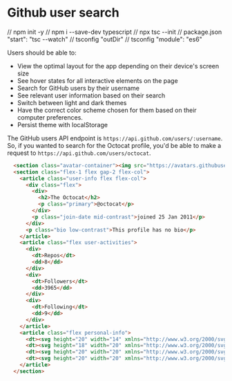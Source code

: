 
# Github user search

// npm init -y
// npm i --save-dev typescript
// npx tsc --init
// package.json "start": "tsc --watch"
// tsconfig "outDir"
// tsconfig "module": "es6"

Users should be able to:

- View the optimal layout for the app depending on their device's screen size
- See hover states for all interactive elements on the page
- Search for GitHub users by their username
- See relevant user information based on their search
- Switch between light and dark themes
- Have the correct color scheme chosen for them based on their computer preferences.
- Persist theme with localStorage

The GitHub users API endpoint is `https://api.github.com/users/:username`. So, if you wanted to search for the Octocat profile, you'd be able to make a request to `https://api.github.com/users/octocat`.

```html
  <section class="avatar-container"><img src="https://avatars.githubusercontent.com/u/583231?v=4" alt=""></section>
  <section class="flex-1 flex gap-2 flex-col">
    <article class="user-info flex flex-col">
      <div class="flex">
        <div>
          <h2>The Octocat</h2>
          <p class="primary">@octocat</p>
        </div>
        <p class="join-date mid-contrast">joined 25 Jan 2011</p>
      </div>
      <p class="bio low-contrast">This profile has no bio</p>
    </article>
    <article class="flex user-activities">
      <div>
        <dt>Repos</dt>
        <dd>8</dd>
      </div>
      <div>
        <dt>Followers</dt>
        <dd>3965</dd>
      </div>
      <div>
        <dt>Following</dt>
        <dd>9</dd>
      </div>
    </article>
    <article class="flex personal-info">
      <dt><svg height="20" width="14" xmlns="http://www.w3.org/2000/svg"><path d="M12.797 3.425C11.584 1.33 9.427.05 7.03.002a7.483 7.483 0 00-.308 0C4.325.05 2.17 1.33.955 3.425a6.963 6.963 0 00-.09 6.88l4.959 9.077.007.012c.218.38.609.606 1.045.606.437 0 .828-.226 1.046-.606l.007-.012 4.96-9.077a6.963 6.963 0 00-.092-6.88zm-5.92 5.638c-1.552 0-2.813-1.262-2.813-2.813s1.261-2.812 2.812-2.812S9.69 4.699 9.69 6.25 8.427 9.063 6.876 9.063z" fill="#4b6a9b"/></svg>San Fancisco</dt>
      <dt><svg height="18" width="20" xmlns="http://www.w3.org/2000/svg"><path d="M20 2.799a8.549 8.549 0 01-2.363.647 4.077 4.077 0 001.804-2.266 8.194 8.194 0 01-2.6.993A4.099 4.099 0 009.75 4.977c0 .324.027.637.095.934-3.409-.166-6.425-1.8-8.452-4.288a4.128 4.128 0 00-.56 2.072c0 1.42.73 2.679 1.82 3.408A4.05 4.05 0 01.8 6.598v.045a4.119 4.119 0 003.285 4.028 4.092 4.092 0 01-1.075.135c-.263 0-.528-.015-.776-.07.531 1.624 2.038 2.818 3.831 2.857A8.239 8.239 0 01.981 15.34 7.68 7.68 0 010 15.285a11.543 11.543 0 006.29 1.84c7.545 0 11.67-6.25 11.67-11.667 0-.182-.006-.357-.015-.53A8.18 8.18 0 0020 2.798z" fill="#4b6a9b"/></svg>Not Available</dt>
      <dt><svg height="20" width="20" xmlns="http://www.w3.org/2000/svg"><g fill="#4b6a9b"><path d="M7.404 5.012c-2.355 2.437-1.841 6.482.857 8.273.089.06.207.048.283-.027.568-.555 1.049-1.093 1.47-1.776a.213.213 0 00-.084-.3A2.743 2.743 0 018.878 10.1a2.64 2.64 0 01-.223-1.803c.168-.815 1.043-1.573 1.711-2.274l-.004-.002 2.504-2.555a2.568 2.568 0 013.648-.019 2.6 2.6 0 01.037 3.666l-1.517 1.56a.266.266 0 00-.06.273c.35 1.012.435 2.44.201 3.519-.006.03.031.05.053.028l3.228-3.295c2.062-2.105 2.044-5.531-.04-7.615a5.416 5.416 0 00-7.691.04L7.417 4.998l-.013.014z"/><path d="M13.439 13.75a.401.401 0 00.006-.003c.659-1.204.788-2.586.48-3.933l-.002.002-.001-.001a5.434 5.434 0 00-2.19-3.124.3.3 0 00-.333.015c-.553.448-1.095 1.021-1.452 1.754a.243.243 0 00.096.317c.415.24.79.593 1.04 1.061h.001c.196.33.388.958.263 1.632-.116.894-1.019 1.714-1.736 2.453-.546.559-1.935 1.974-2.49 2.542a2.6 2.6 0 01-3.666.037 2.6 2.6 0 01-.038-3.666l1.521-1.564A.266.266 0 005 11.004c-.338-1.036-.43-2.432-.217-3.51.006-.03-.031-.049-.053-.027l-3.179 3.245c-2.083 2.126-2.066 5.588.04 7.693 2.125 2.083 5.57 2.048 7.653-.078.723-.81 3.821-3.678 4.195-4.577z"/></g></svg>github.blog</dt>
      <dt><svg height="20" width="20" xmlns="http://www.w3.org/2000/svg"><g fill="#4b6a9b"><path d="M10.858 1.558L1.7.167A1.477 1.477 0 00.517.492 1.49 1.49 0 000 1.608v17.559c0 .458.375.833.833.833h2.709v-4.375c0-.808.65-1.458 1.458-1.458h2.083c.809 0 1.459.65 1.459 1.458V20h3.541V3a1.46 1.46 0 00-1.225-1.442zM4.583 12.292h-1.25a.625.625 0 010-1.25h1.25a.625.625 0 010 1.25zm0-2.5h-1.25a.625.625 0 010-1.25h1.25a.625.625 0 010 1.25zm0-2.5h-1.25a.625.625 0 010-1.25h1.25a.625.625 0 010 1.25zm0-2.5h-1.25a.625.625 0 010-1.25h1.25a.625.625 0 010 1.25zm4.167 7.5H7.5a.625.625 0 010-1.25h1.25a.625.625 0 010 1.25zm0-2.5H7.5a.625.625 0 010-1.25h1.25a.625.625 0 010 1.25zm0-2.5H7.5a.625.625 0 010-1.25h1.25a.625.625 0 010 1.25zm0-2.5H7.5a.625.625 0 010-1.25h1.25a.625.625 0 010 1.25zM18.85 9.035l-5.933-1.242V20h5.625A1.46 1.46 0 0020 18.542V10.46c0-.688-.47-1.274-1.15-1.425zM16.875 17.5h-1.25a.625.625 0 010-1.25h1.25a.625.625 0 010 1.25zm0-2.5h-1.25a.625.625 0 010-1.25h1.25a.625.625 0 010 1.25zm0-2.5h-1.25a.625.625 0 010-1.25h1.25a.625.625 0 010 1.25z"/></g></svg>@github</dt>
    </article>
  </section>
```
